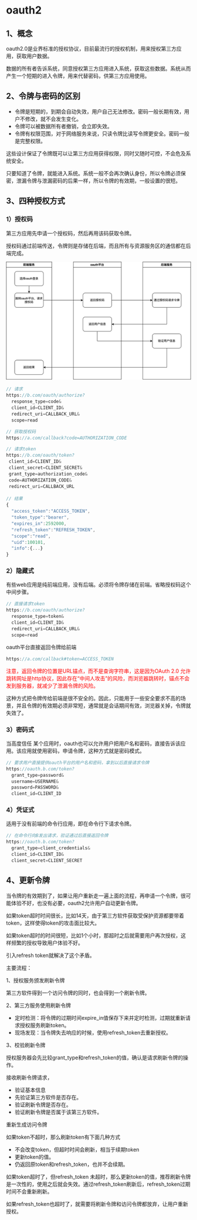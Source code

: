 # oauth2

## 1、概念

oauth2.0是业界标准的授权协议，目前最流行的授权机制，用来授权第三方应用，获取用户数据。

数据的所有者告诉系统，同意授权第三方应用进入系统，获取这些数据。系统从而产生一个短期的进入令牌，用来代替密码，供第三方应用使用。

## 2、令牌与密码的区别

- 令牌是短期的，到期会自动失效，用户自己无法修改。密码一般长期有效，用户不修改，就不会发生变化。
- 令牌可以被数据所有者撤销，会立即失效。
- 令牌有权限范围，对于网络服务来说，只读令牌比读写令牌更安全。密码一般是完整权限。

这些设计保证了令牌既可以让第三方应用获得权限，同时又随时可控，不会危及系统安全。

只要知道了令牌，就能进入系统。系统一般不会再次确认身份，所以令牌必须保密，泄漏令牌与泄漏密码的后果一样，所以令牌的有效期，一般设置的很短。

## 3、四种授权方式

### 1）授权码

第三方应用先申请一个授权码，然后再用该码获取令牌。

授权码通过前端传送，令牌则是存储在后端，而且所有与资源服务区的通信都在后端完成。



![oauth2](../image/oauth2.png)

```javascript
// 请求
https://b.com/oauth/authorize?
  response_type=code&
  client_id=CLIENT_ID&
  redirect_uri=CALLBACK_URL&
  scope=read
```

```javascript
// 获取授权码
https://a.com/callback?code=AUTHORIZATION_CODE
```

```javascript
// 请求token
https://b.com/oauth/token?
 client_id=CLIENT_ID&
 client_secret=CLIENT_SECRET&
 grant_type=authorization_code&
 code=AUTHORIZATION_CODE&
 redirect_uri=CALLBACK_URL

// 结果
{    
  "access_token":"ACCESS_TOKEN",
  "token_type":"bearer",
  "expires_in":2592000,
  "refresh_token":"REFRESH_TOKEN",
  "scope":"read",
  "uid":100101,
  "info":{...}
}
```



### 2）隐藏式

有些web应用是纯前端应用，没有后端。必须将令牌存储在前端。省略授权码这个中间步骤。

```javascript
// 直接请求token
https://b.com/oauth/authorize?
  response_type=token&
  client_id=CLIENT_ID&
  redirect_uri=CALLBACK_URL&
  scope=read
```

oauth平台直接返回令牌给前端

```javascript
https://a.com/callback#token=ACCESS_TOKEN
```

<span style='color: red'>注意，返回令牌的位置是URL锚点，而不是查询字符串，这是因为OAuth 2.0 允许跳转网址是http协议，因此存在“中间人攻击”的风险，而浏览器跳转时，锚点不会发到服务器，就减少了泄漏令牌的风险。</span>

这种方式把令牌传给前端是很不安全的。因此，只能用于一些安全要求不高的场景，并且令牌的有效期必须非常短，通常就是会话期间有效，浏览器关掉，令牌就失效了。

### 3）密码式

当高度信任 某个应用时，oauth也可以允许用户把用户名和密码，直接告诉该应用。该应用就使用密码，申请令牌，这种方式就是密码模式。

```javascript
// 要求用户直接提供oauth平台的用户名和密码，拿到以后直接请求令牌
https://oauth.b.com/token?
  grant_type=password&
  username=USERNAME&
  password=PASSWORD&
  client_id=CLIENT_ID
```

### 4）凭证式

适用于没有前端的命令行应用，即在命令行下请求令牌。

```javascript
// 在命令行向B发出请求，验证通过后直接返回令牌
https://oauth.b.com/token?
  grant_type=client_credentials&
  client_id=CLIENT_ID&
  client_secret=CLIENT_SECRET
```



## 4、更新令牌

当令牌的有效期到了，如果让用户重新走一遍上面的流程，再申请一个令牌，很可能体验不好，也没有必要，oauth2允许用户自动更新令牌。

如果token超时时间很长，比如14天，由于第三方软件获取受保护资源都要带着token，这样使得token的攻击面比较大。

如果token超时的时间很短，比如1个小时，那超时之后就需要用户再次授权，这样频繁的授权导致用户体验不好。

引入refresh token就解决了这个矛盾。

主要流程：

1、授权服务颁发刷新令牌

第三方软件得到一个访问令牌的同时，也会得到一个刷新令牌。

2、第三方服务使用刷新令牌

- 定时检测：将令牌的过期时间expire_in值保存下来并定时检测，过期就重新请求授权服务刷新token。
- 现场发现：当令牌失去响应的时候，使用refresh_token去重新授权。

3、校验刷新令牌

授权服务器会先比较grant_type和refresh_token的值，确认是请求刷新令牌的操作。

接收刷新令牌请求，

- 验证基本信息
- 先验证第三方软件是否存在。
- 验证刷新令牌是否存在。
- 验证刷新令牌是否属于该第三方软件。

重新生成访问令牌

如果token不超时，那么刷新token有下面几种方式

- 不会改变token，但超时时间会刷新，相当于续期token
- 更新token的值。
- 仍返回原token和refresh_token，也并不会续期。

如果token超时了，但refresh_token 未超时，那么更新token的值，推荐刷新令牌是一次性的，使用之后就会失效。通过refresh_token刷新后，refresh_token过期时间不会重新刷新。

如果refresh_token也超时了，就需要将刷新令牌和访问令牌都放弃，让用户重新授权。



